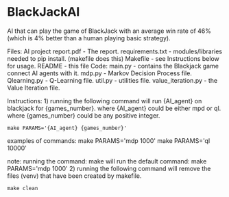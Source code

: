 # BlackJackAI

AI that can play the game of BlackJack with an average win rate of 46% (which is 4% better than a human playing basic strategy).

Files:
    AI project report.pdf - The report.
    requirements.txt - modules/libraries needed to pip install. (makefile does this)
    Makefile - see Instructions below for usage.
    README - this file
Code:
    main.py - contains the Blackjack game connect AI agents with it.
    mdp.py - Markov Decision Process file.
    Qlearning.py - Q-Learning file.
    util.py - utilities file.
    value_iteration.py - the Value Iteration file.

Instructions:
1)
    running the following command will run {AI_agent} on blackjack for {games_number}.
    where {AI_agent} could be either mpd or ql.
    where {games_number} could be any positive integer.

    make PARAMS='{AI_agent} {games_number}'

examples of commands:
    make PARAMS='mdp 1000'
    make PARAMS='ql 10000'

note:
    running the command: make
    will run the default command: make PARAMS='mdp 1000'
2)
    running the following command will remove the files (venv) that have been created by makefile.

    make clean
